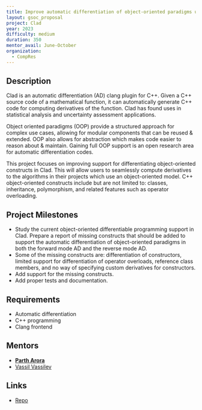 ```yaml
---
title: Improve automatic differentiation of object-oriented paradigms using Clad
layout: gsoc_proposal
project: Clad
year: 2023
difficulty: medium
duration: 350
mentor_avail: June-October
organization:
  - CompRes
---
```


## Description

Clad is an automatic differentiation (AD) clang plugin for C++. Given a C++
source code of a mathematical function, it can automatically generate C++ code
for computing derivatives of the function. Clad has found uses in statistical
analysis and uncertainty assessment applications.

Object oriented paradigms (OOP) provide a structured approach for complex use
cases, allowing for modular components that can be reused & extended. OOP also
allows for abstraction which makes code easier to reason about & maintain.
Gaining full OOP support is an open research area for automatic differentiation
codes.

This project focuses on improving support for differentiating object-oriented
constructs in Clad. This will allow users to seamlessly compute derivatives to
the algorithms in their projects which use an object-oriented model. C++
object-oriented constructs include but are not limited to: classes, inheritance,
polymorphism, and related features such as operator overloading.

## Project Milestones

- Study the current object-oriented differentiable programming support in Clad.
  Prepare a report of missing constructs that should be added to support the
  automatic differentiation of object-oriented paradigms in both the forward
  mode AD and the reverse mode AD.
- Some of the missing constructs are: differentiation of constructors, limited
  support for differentiation of operator overloads, reference class members,
  and no way of specifying custom derivatives for constructors.
- Add support for the missing constructs.
- Add proper tests and documentation.

## Requirements

- Automatic differentiation
- C++ programming
- Clang frontend

## Mentors

- **[Parth Arora](mailto:partharora99160808@gmail.com)**
- [Vassil Vassilev](mailto:vvasilev@cern.ch)

## Links

- [Repo](https://github.com/vgvassilev/clad)
